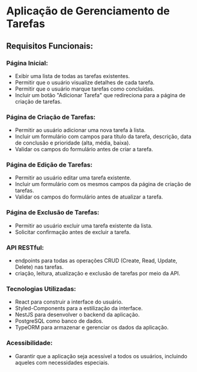 # Aplicação de Gerenciamento de Tarefas

## Requisitos Funcionais:

### Página Inicial:
- Exibir uma lista de todas as tarefas existentes.
- Permitir que o usuário visualize detalhes de cada tarefa.
- Permitir que o usuário marque tarefas como concluídas.
- Incluir um botão "Adicionar Tarefa" que redireciona para a página de criação de tarefas.

### Página de Criação de Tarefas:
- Permitir ao usuário adicionar uma nova tarefa à lista.
- Incluir um formulário com campos para título da tarefa, descrição, data de conclusão e prioridade (alta, média, baixa).
- Validar os campos do formulário antes de criar a tarefa.

### Página de Edição de Tarefas:
- Permitir ao usuário editar uma tarefa existente.
- Incluir um formulário com os mesmos campos da página de criação de tarefas.
- Validar os campos do formulário antes de atualizar a tarefa.

### Página de Exclusão de Tarefas:
- Permitir ao usuário excluir uma tarefa existente da lista.
- Solicitar confirmação antes de excluir a tarefa.

### API RESTful:
- endpoints para todas as operações CRUD (Create, Read, Update, Delete) nas tarefas.
- criação, leitura, atualização e exclusão de tarefas por meio da API.

### Tecnologias Utilizadas:
- React para construir a interface do usuário.
- Styled-Components para a estilização da interface.
- NestJS para desenvolver o backend da aplicação.
- PostgreSQL como banco de dados.
- TypeORM para armazenar e gerenciar os dados da aplicação.

### Acessibilidade:
- Garantir que a aplicação seja acessível a todos os usuários, incluindo aqueles com necessidades especiais.






